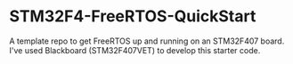 # STM32F4-FreeRTOS-QuickStart
A template repo to get FreeRTOS up and running on an STM32F407 board. I've used Blackboard (STM32F407VET) to develop this starter code.
